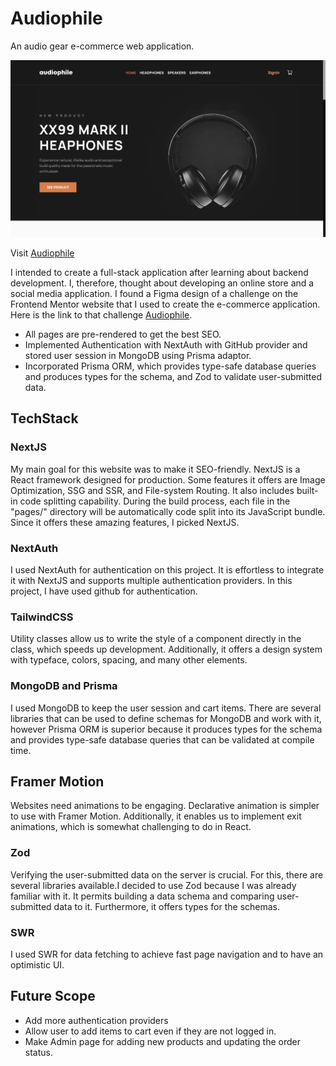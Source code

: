 # Audiophile

An audio gear e-commerce web application.

![Audiophile](/public/audiophile.png)

Visit [Audiophile](https://audio-phile-orcin.vercel.app/)

I intended to create a full-stack application after learning about backend development. I, therefore, thought about developing an online store and a social media application. I found a Figma design of a challenge on the Frontend Mentor website that I used to create the e-commerce application. Here is the link to that challenge [Audiophile](https://www.frontendmentor.io/challenges/audiophile-ecommerce-website-C8cuSd_wx).

- All pages are pre-rendered to get the best SEO.
- Implemented Authentication with NextAuth with GitHub provider and stored user session in MongoDB using Prisma adaptor.
- Incorporated Prisma ORM, which provides type-safe database queries and produces types for the schema, and Zod to validate user-submitted data.

## TechStack

### NextJS

My main goal for this website was to make it SEO-friendly. NextJS is a React framework designed for production. Some features it offers are Image Optimization, SSG and SSR, and File-system Routing. It also includes built-in code splitting capability. During the build process, each file in the "pages/" directory will be automatically code split into its JavaScript bundle. Since it offers these amazing features, I picked NextJS.

### NextAuth

I used NextAuth for authentication on this project. It is effortless to integrate it with NextJS and supports multiple authentication providers. In this project, I have used github for authentication.

### TailwindCSS

Utility classes allow us to write the style of a component directly in the class, which speeds up development. Additionally, it offers a design system with typeface, colors, spacing, and many other elements.

### MongoDB and Prisma

I used MongoDB to keep the user session and cart items. There are several libraries that can be used to define schemas for MongoDB and work with it, however Prisma ORM is superior because it produces types for the schema and provides type-safe database queries that can be validated at compile time.

## Framer Motion

Websites need animations to be engaging. Declarative animation is simpler to use with Framer Motion. Additionally, it enables us to implement exit animations, which is somewhat challenging to do in React.

### Zod

Verifying the user-submitted data on the server is crucial. For this, there are several libraries available.I decided to use Zod because I was already familiar with it. It permits building a data schema and comparing user-submitted data to it. Furthermore, it offers types for the schemas.

### SWR

I used SWR for data fetching to achieve fast page navigation and to have an optimistic UI.

## Future Scope

- Add more authentication providers
- Allow user to add items to cart even if they are not logged in.
- Make Admin page for adding new products and updating the order status.
